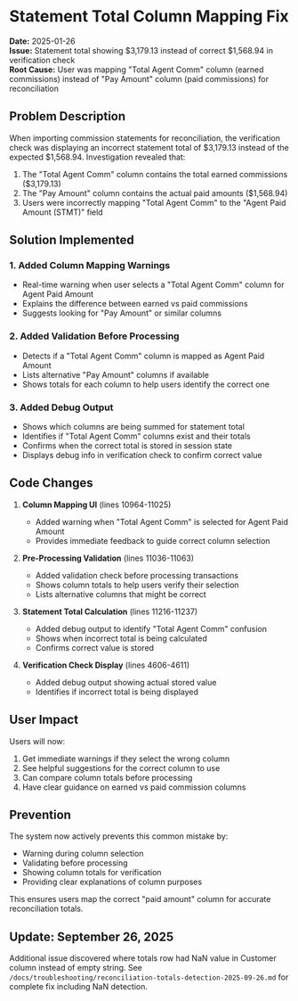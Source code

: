 # Statement Total Column Mapping Fix

**Date:** 2025-01-26  
**Issue:** Statement total showing $3,179.13 instead of correct $1,568.94 in verification check  
**Root Cause:** User was mapping "Total Agent Comm" column (earned commissions) instead of "Pay Amount" column (paid commissions) for reconciliation

## Problem Description

When importing commission statements for reconciliation, the verification check was displaying an incorrect statement total of $3,179.13 instead of the expected $1,568.94. Investigation revealed that:

1. The "Total Agent Comm" column contains the total earned commissions ($3,179.13)
2. The "Pay Amount" column contains the actual paid amounts ($1,568.94) 
3. Users were incorrectly mapping "Total Agent Comm" to the "Agent Paid Amount (STMT)" field

## Solution Implemented

### 1. Added Column Mapping Warnings
- Real-time warning when user selects a "Total Agent Comm" column for Agent Paid Amount
- Explains the difference between earned vs paid commissions
- Suggests looking for "Pay Amount" or similar columns

### 2. Added Validation Before Processing
- Detects if a "Total Agent Comm" column is mapped as Agent Paid Amount
- Lists alternative "Pay Amount" columns if available
- Shows totals for each column to help users identify the correct one

### 3. Added Debug Output
- Shows which columns are being summed for statement total
- Identifies if "Total Agent Comm" columns exist and their totals
- Confirms when the correct total is stored in session state
- Displays debug info in verification check to confirm correct value

## Code Changes

1. **Column Mapping UI** (lines 10964-11025)
   - Added warning when "Total Agent Comm" is selected for Agent Paid Amount
   - Provides immediate feedback to guide correct column selection

2. **Pre-Processing Validation** (lines 11036-11063)  
   - Added validation check before processing transactions
   - Shows column totals to help users verify their selection
   - Lists alternative columns that might be correct

3. **Statement Total Calculation** (lines 11216-11237)
   - Added debug output to identify "Total Agent Comm" confusion
   - Shows when incorrect total is being calculated
   - Confirms correct value is stored

4. **Verification Check Display** (lines 4606-4611)
   - Added debug output showing actual stored value
   - Identifies if incorrect total is being displayed

## User Impact

Users will now:
1. Get immediate warnings if they select the wrong column
2. See helpful suggestions for the correct column to use
3. Can compare column totals before processing
4. Have clear guidance on earned vs paid commission columns

## Prevention

The system now actively prevents this common mistake by:
- Warning during column selection
- Validating before processing
- Showing column totals for verification
- Providing clear explanations of column purposes

This ensures users map the correct "paid amount" column for accurate reconciliation totals.

## Update: September 26, 2025
Additional issue discovered where totals row had NaN value in Customer column instead of empty string. See `/docs/troubleshooting/reconciliation-totals-detection-2025-09-26.md` for complete fix including NaN detection.